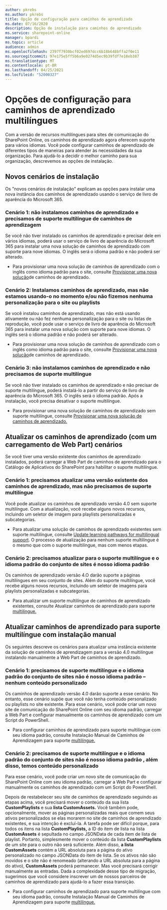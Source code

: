 ```yaml
---
author: pkrebs
ms.author: pkrebs
title: Opção de configuração para caminhos de aprendizado
ms.date: 07/16/2020
description: Opção de instalação para caminhos de aprendizado
ms.service: sharepoint-online
manager: bpardi
ms.topic: article
audience: admin
ms.openlocfilehash: 2397f7930bcf02ed697dcc6b18b648bffa2f0e11
ms.sourcegitcommit: 97e175e5ff5b6a9e0274d5ec9b39fdf7e18eb387
ms.translationtype: MT
ms.contentlocale: pt-BR
ms.lasthandoff: 04/25/2021
ms.locfileid: "52000327"
---
```

# <a name="configuration-options-for-multilingual-learning-pathways"></a>Opções de configuração para caminhos de aprendizado multilíngues
Com a versão de recursos multilíngues para sites de comunicação do SharePoint Online, os caminhos de aprendizado agora oferecem suporte para vários idiomas. Você pode configurar caminhos de aprendizado de diferentes tipos de maneiras para atender às necessidades da sua organização. Para ajudá-lo a decidir o melhor caminho para sua organização, descrevemos as opções de instalação. 

## <a name="new-install-scenarios"></a>Novos cenários de instalação
Os "novos cenários de instalação" explicam as opções para instalar uma nova instância dos caminhos de aprendizado usando o serviço de livro de aparência do Microsoft 365. 

### <a name="scenario-1-we-have-not-installed-learning-pathways-and-need-learning-pathways-multilingual-support"></a>Cenário 1: não instalamos caminhos de aprendizado e precisamos de suporte multilíngue de caminhos de aprendizagem 
Se você não tiver instalado os caminhos de aprendizado e precisar dele em vários idiomas, poderá usar o serviço de livro de aparência do Microsoft 365 para instalar uma nova solução de caminhos de aprendizado com suporte para nove idiomas. O inglês será o idioma padrão e não poderá ser alterado. 
- Para provisionar uma nova solução de caminhos de aprendizado com o inglês como idioma padrão para o site, consulte [Provisionar uma nova solução](custom_provision.md)de caminhos de aprendizado.

### <a name="scenario-2-we-installed-learning-pathways-but-arent-currently-using-it-andor-havent-made-any-customization-to-the-site-or-playlists"></a>Cenário 2: Instalamos caminhos de aprendizado, mas não estamos usando-o no momento e/ou não fizemos nenhuma personalização para o site ou playlists 
Se você instalou caminhos de aprendizado, mas não está usando ativamente ou não fez nenhuma personalização para o site ou listas de reprodução, você pode usar o serviço de livro de aparência do Microsoft 365 para instalar uma nova solução com suporte para nove idiomas. O inglês será o idioma padrão e não poderá ser alterado. 
- Para provisionar uma nova solução de caminhos de aprendizado com o inglês como idioma padrão para o site, consulte [Provisionar uma nova solução](custom_provision.md)de caminhos de aprendizado.

### <a name="scenario-3-we-havent-installed-learning-pathways-and-dont-need-multilingual-support"></a>Cenário 3: não instalamos caminhos de aprendizado e não precisamos de suporte multilíngue 
Se você não tiver instalado os caminhos de aprendizado e não precisar de suporte multilíngue, poderá instalá-lo a partir do serviço de livro de aparência do Microsoft 365. O inglês será o idioma padrão. Após a instalação, você precisa desativar o suporte multilíngue. 
- Para provisionar uma nova solução de caminhos de aprendizado sem suporte multilíngue, consulte [Provisionar uma nova solução de caminhos de aprendizado.](custom_provision.md)

## <a name="update-learning-pathways-with-a-web-part-upload-scenarios"></a>Atualizar os caminhos de aprendizado (com um carregamento de Web Part) cenários
Se você tiver uma versão existente dos caminhos de aprendizado instalados, poderá carregar a Web Part de caminhos de aprendizado para o Catálogo de Aplicativos do SharePoint para habilitar o suporte multilíngue. 

### <a name="scenario-1-we-need-to-upgrade-an-existing-version-of-learning-pathways-but-dont-need-multilingual-support"></a>Cenário 1: precisamos atualizar uma versão existente dos caminhos de aprendizado, mas não precisamos de suporte multilíngue
Você pode atualizar os caminhos de aprendizado versão 4.0 sem suporte multilíngue. Com a atualização, você recebe alguns novos recursos, incluindo um seletor de imagem para playlists personalizadas e subcategorias. 

- Para atualizar uma solução de caminhos de aprendizado existentes sem suporte multilíngue, consulte [Update learning pathways for multilingual support](custom_update.md). O processo de atualização para nenhum suporte multilíngue é o mesmo que com o suporte multilíngue, mas com menos etapas. 

### <a name="scenario-2-we-need-to-upgrade-to-multilingual-support-and-the-default-language-of-the-site-collection-is-our-default-language"></a>Cenário 2: precisamos atualizar para o suporte multilíngue e o idioma padrão do conjunto de sites é nosso idioma padrão
Os caminhos de aprendizado versão 4.O darão suporte a páginas multilíngues em seu conjunto de sites. Além do suporte multilíngue, você recebe alguns novos recursos, incluindo um seletor de imagens para playlists personalizadas e subcategorias. 
- Para atualizar um suporte multilíngue de caminhos de aprendizado existentes, consulte Atualizar caminhos de aprendizado para suporte [multilíngue.](custom_update.md) 

## <a name="update-learning-pathways-for-multilingual-support-with-manual-install"></a>Atualizar caminhos de aprendizado para suporte multilíngue com instalação manual 
Os seguintes descreve os cenários para atualizar uma instância existente da solução de caminhos de aprendizagem para a versão 4.0 multilíngue instalando manualmente a Web Part de caminhos de aprendizado. 

### <a name="scenario-1-we-need-multilingual-support-and-the-default-language-of-the-site-collection-is-not-our-default-language--no-custom-content"></a>Cenário 1: precisamos de suporte multilíngue e o idioma padrão do conjunto de sites não é nosso idioma padrão – nenhum conteúdo personalizado 
Os caminhos de aprendizado versão 4.0 darão suporte a esse cenário. No entanto, esse cenário supõe que você não tenha conteúdo personalizado ou playlists no site existente. Para esse cenário, você pode criar um novo site de comunicação do SharePoint Online com seu idioma padrão, carregar a Web Part e configurar manualmente os caminhos de aprendizado com um Script do PowerShell. 
- Para configurar caminhos de aprendizado para suporte multilíngue com seu idioma padrão, consulte Instalação Manual de Caminhos de Aprendizagem para suporte [multilíngue.](custom_manualsetup.md)

### <a name="scenario-2-we-need-multilingual-support-and-the-default-language-of-the-site-collection-is-not-our-default-language--plus-we-have-custom-content"></a>Cenário 2: precisamos de suporte multilíngue e o idioma padrão do conjunto de sites não é nosso idioma padrão , além disso, temos conteúdo personalizado 
Para esse cenário, você pode criar um novo site de comunicação do SharePoint Online com seu idioma padrão, carregar a Web Part e configurar manualmente os caminhos de aprendizado com um Script do PowerShell. 

Depois de restabelecer seu site de caminhos de aprendizado seguindo as etapas acima, você precisará mover o conteúdo da sua lista **CustomPlaylists** e sua **lista CustomAssets.** Você também pode, opcionalmente, mover as páginas personalizadas reais que comem seus ativos personalizados se elas morarem no site de caminhos de aprendizado existentes, e sua intenção é excluí-la. A tarefa pode ser difícil porque, para todos os itens na lista **CustomPlaylists,** a ID do item de lista na lista **CustomAssets** é sepultada no campo JSONData de cada item de lista de playlist. Portanto, simplesmente mover o conteúdo da lista **CustomPlaylists** de um site para o outro não será suficiente. Além disso, **a lista CustomAssets** contém a URL absoluta para a página do ativo personalizado no campo JSONData do item de lista. Se os ativos não são movidos e o site não é renomeado (alterando a URL absoluta para a página do ativo), **CustomAssets** poderá permanecer. Mas você precisará corrigir manualmente as entradas. Dada a complexidade desse tipo de migração, sugerimos que você considere inscrever um de nossos parceiros de caminhos de aprendizado para ajudá-lo a fazer essa transição.
- Para configurar caminhos de aprendizado para suporte multilíngue com seu idioma padrão, consulte Instalação Manual de Caminhos de Aprendizagem para suporte [multilíngue.](custom_manualsetup.md)